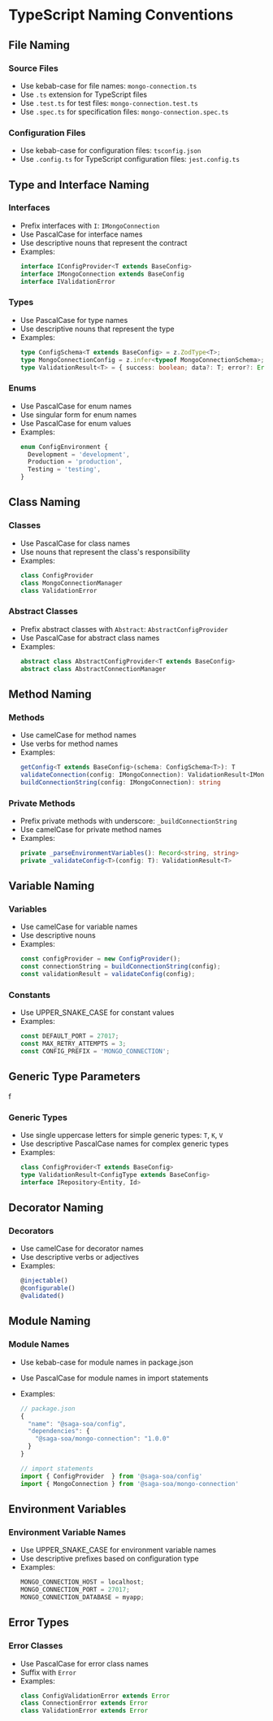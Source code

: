 # TypeScript Naming Conventions

## File Naming

### Source Files

- Use kebab-case for file names: `mongo-connection.ts`
- Use `.ts` extension for TypeScript files
- Use `.test.ts` for test files: `mongo-connection.test.ts`
- Use `.spec.ts` for specification files: `mongo-connection.spec.ts`

### Configuration Files

- Use kebab-case for configuration files: `tsconfig.json`
- Use `.config.ts` for TypeScript configuration files: `jest.config.ts`

## Type and Interface Naming

### Interfaces

- Prefix interfaces with `I`: `IMongoConnection`
- Use PascalCase for interface names
- Use descriptive nouns that represent the contract
- Examples:
  ```typescript
  interface IConfigProvider<T extends BaseConfig>
  interface IMongoConnection extends BaseConfig
  interface IValidationError
  ```

### Types

- Use PascalCase for type names
- Use descriptive nouns that represent the type
- Examples:
  ```typescript
  type ConfigSchema<T extends BaseConfig> = z.ZodType<T>;
  type MongoConnectionConfig = z.infer<typeof MongoConnectionSchema>;
  type ValidationResult<T> = { success: boolean; data?: T; error?: Error };
  ```

### Enums

- Use PascalCase for enum names
- Use singular form for enum names
- Use PascalCase for enum values
- Examples:
  ```typescript
  enum ConfigEnvironment {
    Development = 'development',
    Production = 'production',
    Testing = 'testing',
  }
  ```

## Class Naming

### Classes

- Use PascalCase for class names
- Use nouns that represent the class's responsibility
- Examples:
  ```typescript
  class ConfigProvider
  class MongoConnectionManager
  class ValidationError
  ```

### Abstract Classes

- Prefix abstract classes with `Abstract`: `AbstractConfigProvider`
- Use PascalCase for abstract class names
- Examples:
  ```typescript
  abstract class AbstractConfigProvider<T extends BaseConfig>
  abstract class AbstractConnectionManager
  ```

## Method Naming

### Methods

- Use camelCase for method names
- Use verbs for method names
- Examples:
  ```typescript
  getConfig<T extends BaseConfig>(schema: ConfigSchema<T>): T
  validateConnection(config: IMongoConnection): ValidationResult<IMongoConnection>
  buildConnectionString(config: IMongoConnection): string
  ```

### Private Methods

- Prefix private methods with underscore: `_buildConnectionString`
- Use camelCase for private method names
- Examples:
  ```typescript
  private _parseEnvironmentVariables(): Record<string, string>
  private _validateConfig<T>(config: T): ValidationResult<T>
  ```

## Variable Naming

### Variables

- Use camelCase for variable names
- Use descriptive nouns
- Examples:
  ```typescript
  const configProvider = new ConfigProvider();
  const connectionString = buildConnectionString(config);
  const validationResult = validateConfig(config);
  ```

### Constants

- Use UPPER_SNAKE_CASE for constant values
- Examples:
  ```typescript
  const DEFAULT_PORT = 27017;
  const MAX_RETRY_ATTEMPTS = 3;
  const CONFIG_PREFIX = 'MONGO_CONNECTION';
  ```

## Generic Type Parameters

f

### Generic Types

- Use single uppercase letters for simple generic types: `T`, `K`, `V`
- Use descriptive PascalCase names for complex generic types
- Examples:
  ```typescript
  class ConfigProvider<T extends BaseConfig>
  type ValidationResult<ConfigType extends BaseConfig>
  interface IRepository<Entity, Id>
  ```

## Decorator Naming

### Decorators

- Use camelCase for decorator names
- Use descriptive verbs or adjectives
- Examples:
  ```typescript
  @injectable()
  @configurable()
  @validated()
  ```

## Module Naming

### Module Names

- Use kebab-case for module names in package.json
- Use PascalCase for module names in import statements
- Examples:

  ```typescript
  // package.json
  {
    "name": "@saga-soa/config",
    "dependencies": {
      "@saga-soa/mongo-connection": "1.0.0"
    }
  }

  // import statements
  import { ConfigProvider  } from '@saga-soa/config'
  import { MongoConnection } from '@saga-soa/mongo-connection'
  ```

## Environment Variables

### Environment Variable Names

- Use UPPER_SNAKE_CASE for environment variable names
- Use descriptive prefixes based on configuration type
- Examples:
  ```typescript
  MONGO_CONNECTION_HOST = localhost;
  MONGO_CONNECTION_PORT = 27017;
  MONGO_CONNECTION_DATABASE = myapp;
  ```

## Error Types

### Error Classes

- Use PascalCase for error class names
- Suffix with `Error`
- Examples:
  ```typescript
  class ConfigValidationError extends Error
  class ConnectionError extends Error
  class ValidationError extends Error
  ```

